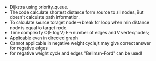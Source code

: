 * Dijkstra using priority_queue.
* The code calculate shortest distance form source to all nodes,
   But doesn't calculate path information.
* To calculate source toraget node-->break for loop when min distance node is equal to target node.
* Time complexity O(E log V) E->number of edges and V vertex/nodes;
* Applicable even in directed graph!
* Cannot applicable in negative weight cycle,it may give correct answer for negative edges
* for negative weight cycle and edges "Bellman-Ford" can be used!
